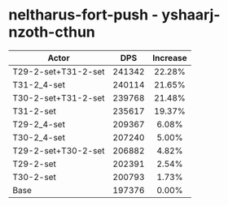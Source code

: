 # neltharus-fort-push - yshaarj-nzoth-cthun
| Actor | DPS | Increase |
|---|:---:|:---:|
|T29-2-set+T31-2-set|241342|22.28%|
|T31-2_4-set|240114|21.65%|
|T30-2-set+T31-2-set|239768|21.48%|
|T31-2-set|235617|19.37%|
|T29-2_4-set|209367|6.08%|
|T30-2_4-set|207240|5.00%|
|T29-2-set+T30-2-set|206882|4.82%|
|T29-2-set|202391|2.54%|
|T30-2-set|200793|1.73%|
|Base|197376|0.00%|
